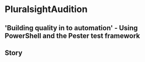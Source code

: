 # PluralsightAudition

## 'Building quality in to automation' - Using PowerShell and the Pester test framework

## Story
